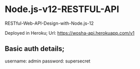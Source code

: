 # Node.js-v12-RESTFUL-API
RESTful-Web-API-Design-with-Node.js-12

Deployed in Heroku;
Url: https://wosha-api.herokuapp.com/v1

Basic auth details;
----------------------
username: admin
password: supersecret

